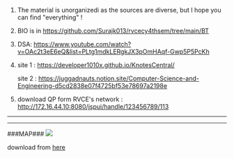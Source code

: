 1. The material is unorganizedi as the sources are diverse, but I hope you can find "everything" !
2. BIO is in https://github.com/Surajk013/rvcecy4thsem/tree/main/BT
3. DSA: https://www.youtube.com/watch?v=OAc2t3eE6eQ&list=PLtg1mdkLERgkJX3pOmHAqf-Gwp5P5PcKh
4. site 1 : https://developer1010x.github.io/KnotesCentral/

   site 2 :	https://juggadnauts.notion.site/Computer-Science-and-Engineering-d5cd2838e07f4725bf53e78697a2198e

5. download QP form RVCE's network : http://172.16.44.10:8080/jspui/handle/123456789/113

---

___

###MAP###
![](github.com/Surajk013/rvcecy5thsem/tree/main/map.png)

download from [here](github.com/Surajk013/rvcecy5thsem/tree/main/map.png)
